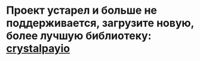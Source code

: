 # Проект устарел и больше не поддерживается, загрузите новую, более лучшую библиотеку: [crystalpayio](https://github.com/Fsoky/crystalpayio)

